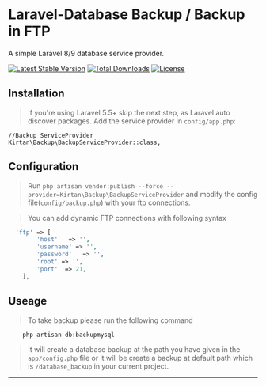 Laravel-Database Backup / Backup in FTP
===========

A simple Laravel 8/9 database service provider.

[![Latest Stable Version](https://poser.pugx.org/kirtan/backup/v/stable)](https://packagist.org/packages/kirtan/backup)
[![Total Downloads](https://poser.pugx.org/kirtan/backup/v/stable)](https://packagist.org/packages/kirtan/backup)
[![License](https://poser.pugx.org/kirtan/backup/license)](https://packagist.org/packages/kirtan/backup)

Installation
------------

> If you're using Laravel 5.5+ skip the next step, as Laravel auto discover packages.
Add the service provider in `config/app.php`:

    //Backup ServiceProvider
    Kirtan\Backup\BackupServiceProvider::class,

Configuration
------------
> Run `php artisan vendor:publish --force --provider=Kirtan\Backup\BackupServiceProvider` and modify the config file(`config/backup.php`) with your ftp connections.

> You can add dynamic FTP connections with following syntax

```php
  'ftp' => [
        'host'   => '',
        'username' => '',
        'password'   => '',
        'root' => '',
        'port'  => 21,
    ],    
```

Useage
------------

> To take backup please run the following command

```php
    php artisan db:backupmysql
```
> It will create a database backup at the path you have given in the `app/config.php` file or it will be create a backup at default path which is `/database_backup` in your current project.

--------------

